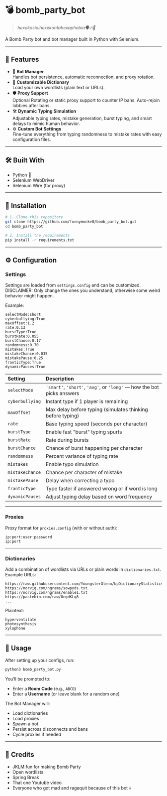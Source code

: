 # 💣 bomb_party_bot  
> *hexakosioihexekontahexaphobia🗣️🔥💯*

A Bomb Party bot and bot manager built in Python with Selenium.

---

## 🚀 Features

- 🤖 **Bot Manager**  
  Handles bot persistence, automatic reconnection, and proxy rotation.
- 📖 **Customizable Dictionary**  
  Load your own wordlists (plain text or URLs).
- 🛡️ **Proxy Support**  
  Optional Rotating or static proxy support to counter IP bans. Auto-rejoin lobbies after bans.
- 🛠️ **Dynamic Typing Simulation**  
  Adjustable typing rates, mistake generation, burst typing, and smart delays to mimic human behavior.
- ⚙️ **Custom Bot Settings**  
  Fine-tune everything from typing randomness to mistake rates with easy configuration files.

---

## 🛠️ Built With

- Python 🐍
- Selenium WebDriver
- Selenium Wire (for proxy)

---

## 🧩 Installation

```bash
# 1. Clone this repository
git clone https://github.com/funnymonke0/bomb_party_bot.git
cd bomb_party_bot

# 2. Install the requirements
pip install -r requirements.txt
```

---

## ⚙️ Configuration

### Settings

Settings are loaded from `settings.config` and can be customized. 
DISCLAIMER: Only change the ones you understand, otherwise some weird behavior might happen.

Example:

```
selectMode:short
cyberbullying:True
maxOffset:1.2
rate:0.13
burstType:True
burstRate:0.055
burstChance:0.17
randomness:0.70
mistakes:True
mistakeChance:0.035
mistakePause:0.25
franticType:True
dynamicPauses:True
```

| Setting | Description |
| :------ | :----------- |
| `selectMode` | `'smart'`, `'short'`, `'avg'`, or `'long'` — how the bot picks answers |
| `cyberbullying` | Instant type if 1 player is remaining |
| `maxOffset` | Max delay before typing (simulates thinking before typing) |
| `rate` | Base typing speed (seconds per character) |
| `burstType` | Enable fast "burst" typing spurts |
| `burstRate` | Rate during bursts |
| `burstChance` | Chance of burst happening per character |
| `randomness` | Percent variance of typing rate |
| `mistakes` | Enable typo simulation |
| `mistakeChance` | Chance per character of mistake |
| `mistakePause` | Delay when correcting a typo |
| `franticType` | Type faster if answered wrong or if word is long |
| `dynamicPauses` | Adjust typing delay based on word frequency |

---

### Proxies

Proxy format for `proxies.config` (with or without auth):

```
ip:port:user:password
ip:port
```

---

### Dictionaries

Add a combination of wordlists via URLs or plain words in `dictionaries.txt`.  
Example URLs:

```
https://raw.githubusercontent.com/YoungsterGlenn/bpDictionaryStatistics/master/dictionary.txt
https://norvig.com/ngrams/sowpods.txt
https://norvig.com/ngrams/enable1.txt
https://pastebin.com/raw/UegdKLq8
...
```

Plaintext:

```
hyperventilate
photosynthesis
xylophone
```

---

## 🏃 Usage

After setting up your configs, run:

```bash
python3 bomb_party_bot.py
```

You’ll be prompted to:

- Enter a **Room Code** (e.g., `ABCD`)
- Enter a **Username** (or leave blank for a random one)

The Bot Manager will:

- Load dictionaries
- Load proxies
- Spawn a bot
- Persist across disconnects and bans
- Cycle proxies if needed

---

## 🙏 Credits

- JKLM.fun for making Bomb Party
- Open wordlists
- Spring Break
- That one Youtube video
- Everyone who got mad and ragequit because of this bot 💀
